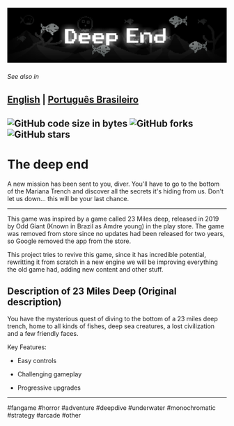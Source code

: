[![banner](gjassets/banner.png)](https://gamejolt.com/games/thedeepend/927712)
###### See also in
[English](README.md) | [Português Brasileiro](docs/READMES/README-ptbr.md)
---
![GitHub code size in bytes](https://img.shields.io/github/languages/code-size/KiwiStationStudios/TheDeepEnd?style=for-the-badge&labelColor=rgb(45%2C%2045%2C%2045)&color=rgb(85%2C%2085%2C%2085))
![GitHub forks](https://img.shields.io/github/forks/KiwiStationStudios/TheDeepEnd?style=for-the-badge&labelColor=rgb(45%2C%2045%2C%2045)&color=rgb(85%2C%2085%2C%2085))
![GitHub stars](https://img.shields.io/github/stars/KiwiStationStudios/TheDeepEnd?style=for-the-badge&labelColor=rgb(45%2C%2045%2C%2045)&color=rgb(85%2C%2085%2C%2085))
---
# The deep end

A new mission has been sent to you, diver. You'll have to go to the bottom of the Mariana Trench and discover all the secrets it's hiding from us. Don't let us down... this will be your last chance.

---

This game was inspired by a game called 23 Miles deep, released in 2019 by Odd Giant (Known in Brazil as Amdre young) in the play store. The game was removed from store since no updates had been released for two years, so Google removed the app from the store.

This project tries to revive this game, since it has incredible potential, rewritting it from scratch in a new engine we will be improving everything the old game had, adding new content and other stuff.

## Description of 23 Miles Deep (Original description)

You have the mysterious quest of diving to the bottom of a 23 miles deep trench, home to all kinds of fishes, deep sea creatures, a lost civilization and a few friendly faces.

Key Features:

- Easy controls

- Challenging gameplay

- Progressive upgrades

---

#fangame  #horror #adventure #deepdive #underwater #monochromatic  #strategy #arcade #other